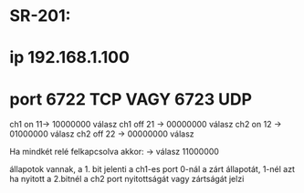 # SR-201:
# ip 192.168.1.100
# port 6722 TCP VAGY 6723 UDP
ch1 on 11-> 10000000 válasz
ch1 off 21 -> 00000000 válasz
ch2 on 12 -> 01000000 válasz
ch2 off 22 -> 00000000 válasz

Ha mindkét relé felkapcsolva akkor:
-> válasz 11000000

állapotok vannak, a 1. bit jelenti a ch1-es port 0-nál a zárt állapotát, 1-nél azt ha nyitott
a 2.bitnél a ch2 port nyitottságát vagy zártságát jelzi
